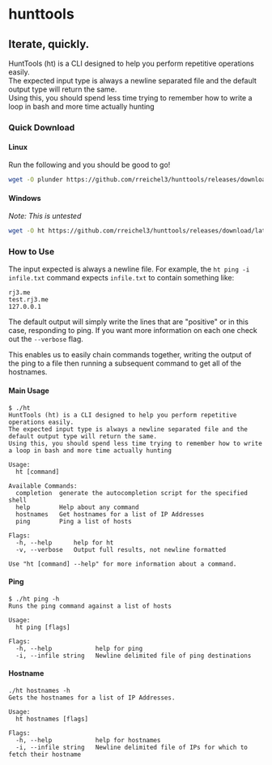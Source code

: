 # hunttools
## Iterate, quickly.

HuntTools (ht) is a CLI designed to help you perform repetitive operations easily.  
The expected input type is always a newline separated file and the default output type will return the same.   
Using this, you should spend less time trying to remember how to write a loop in bash and more time actually hunting

### Quick Download
<!-- This should point to the latest binary -->
#### Linux

Run the following and you should be good to go! 

```bash
wget -O plunder https://github.com/rreichel3/hunttools/releases/download/latest/ht && ./ht
```

#### Windows
_Note: This is untested_
```bash
wget -O ht https://github.com/rreichel3/hunttools/releases/download/latest/ht
```



### How to Use
The input expected is always a newline file. For example, the `ht ping -i infile.txt` command expects `infile.txt` to contain something like:
```
rj3.me
test.rj3.me
127.0.0.1
```
The default output will simply write the lines that are "positive" or in this case, responding to ping.  If you want more information on each one check out the `--verbose` flag.  

This enables us to easily chain commands together, writing the output of the ping to a file then running a subsequent command to get all of the hostnames.  

#### Main Usage
```
$ ./ht 
HuntTools (ht) is a CLI designed to help you perform repetitive operations easily.  
The expected input type is always a newline separated file and the default output type will return the same.   
Using this, you should spend less time trying to remember how to write a loop in bash and more time actually hunting

Usage:
  ht [command]

Available Commands:
  completion  generate the autocompletion script for the specified shell
  help        Help about any command
  hostnames   Get hostnames for a list of IP Addresses
  ping        Ping a list of hosts

Flags:
  -h, --help      help for ht
  -v, --verbose   Output full results, not newline formatted

Use "ht [command] --help" for more information about a command.
```

#### Ping
```
$ ./ht ping -h  
Runs the ping command against a list of hosts

Usage:
  ht ping [flags]

Flags:
  -h, --help            help for ping
  -i, --infile string   Newline delimited file of ping destinations
```
#### Hostname
```
./ht hostnames -h
Gets the hostnames for a list of IP Addresses.

Usage:
  ht hostnames [flags]

Flags:
  -h, --help            help for hostnames
  -i, --infile string   Newline delimited file of IPs for which to fetch their hostname
```


